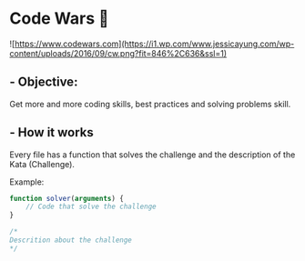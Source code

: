 # Code Wars 📕

![https://www.codewars.com](https://i1.wp.com/www.jessicayung.com/wp-content/uploads/2016/09/cw.png?fit=846%2C636&ssl=1)

## - Objective:
Get more and more coding skills, best practices and solving problems skill.

## - How it works
Every file has a function that solves the challenge and the description of the Kata (Challenge).

Example:

```js
function solver(arguments) {
    // Code that solve the challenge
}

/*
Descrition about the challenge
*/
```